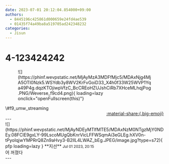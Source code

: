 ```yaml
---
date: 2023-07-01 20:12:04.854000+09:00
authors:
  - 8445196c425861d000659e24fd4ae539
  - 01435f74a49ba8a519705ad242348232
categories:
  - Jisun
---
```


# 4-123424242

<div class="post-container" markdown="1">
<div class="content-container md-sidebar__scrollwrap" markdown="1">


<figure markdown="1">
![](https://phinf.wevpstatic.net/MjAyMzA3MDFfMjc5/MDAxNjg4MjA5OTI0Nzk5.WSYdb3y8WV2KrFvGoiD33_X4h0f33W25WVP1Yqa49P4g.dqzKTOjiwpVfzC_BcCREoHZUJshCiRb7XHceMLhqjPog.PNG/Weverse_f9cd4.png){ loading=lazy onclick="openFullscreen(this)"}
</figure>
\#f9_umw_streaming 

</div>
</div>

<div style="text-align: right;" markdown="1">
<a href="https://weverse.io/fromis9/fanpost/4-123424242" style="text-align: right;">:material-share:{.big-emoji}</a>
</div>
---

<div class="comments-container md-sidebar__scrollwrap" markdown="1">
<div class="comment" markdown="1">
<div class='id-container' markdown="1">
![](https://phinf.wevpstatic.net/MjAyNDEyMTlfMTE5/MDAxNzM0NTgzMjY0NDEy.08FClE9gxLY-99LscoMUgQbKnrVicLFFWSqmAi3eGLEg.hXV0n-tPyoIqjwYMPRrQ8Zn9aHvy3-B2llL4LWAZ_bEg.JPEG/image.jpg?type=s72){ pfp loading=lazy }
**<span class="artist">지선</span>** <small>Jul 01 2023, 20:15</small><br>
</div>
<div class='comment-body' markdown="1">
어 꺼졌다
</div>
</div>
</div>
---
